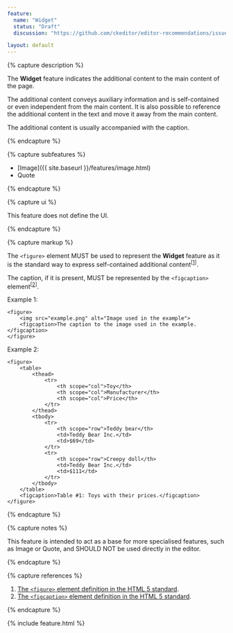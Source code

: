 ```yaml
---
feature:
  name: "Widget"
  status: "Draft"
  discussion: "https://github.com/ckeditor/editor-recommendations/issues/20"

layout: default
---
```


{% capture description %}

The **Widget** feature indicates the additional content to the main content of the page.

The additional content conveys auxiliary information and is self-contained or even independent from the main content. It is also possible to reference the additional content in the text and move it away from the main content.

The additional content is usually accompanied with the caption.

{% endcapture %}

{% capture subfeatures %}

* [Image]({{ site.baseurl }}/features/image.html)
* Quote

{% endcapture %}

{% capture ui %}

This feature does not define the UI.

{% endcapture %}

{% capture markup %}

The `<figure>` element MUST be used to represent the **Widget** feature as it is the standard way to express self-contained additional content<sup>[[1](#ref1)]</sup>.

The caption, if it is present, MUST be represented by the `<figcaption>` element<sup>[[2](#ref2)]</sup>.

Example 1:

```
<figure>
	<img src="example.png" alt="Image used in the example">
	<figcaption>The caption to the image used in the example.</figcaption>
</figure>
```

Example 2:

```
<figure>
	<table>
		<thead>
			<tr>
				<th scope="col">Toy</th>
				<th scope="col">Manufacturer</th>
				<th scope="col">Price</th>
			</tr>
		</thead>
		<tbody>
			<tr>
				<th scope="row">Teddy bear</th>
				<td>Teddy Bear Inc.</td>
				<td>$69</td>
			</tr>
			<tr>
				<th scope="row">Creepy doll</th>
				<td>Teddy Bear Inc.</td>
				<td>$111</td>
			</tr>
		</tbody>
	</table>
	<figcaption>Table #1: Toys with their prices.</figcaption>
</figure>
```

{% endcapture %}

{% capture notes %}

This feature is intended to act as a base for more specialised features, such as Image or Quote, and SHOULD NOT be used directly in the editor. 

{% endcapture %}

{% capture references %}

1. <a id="ref1"></a>[The `<figure>` element definition in the HTML 5 standard](https://www.w3.org/TR/html5/grouping-content.html#the-figure-element).
2. <a id="ref2"></a>[The `<figcaption>` element definition in the HTML 5 standard](http://www.w3.org/TR/html5/grouping-content.html#the-figcaption-element).

{% endcapture %}

{% include feature.html %}
